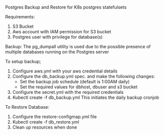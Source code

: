 Postgres Backup and Restore for K8s postgres statefulsets

Requirements:
1. S3 Bucket
2. Aws account with IAM permission for S3 bucket
3. Postgres user with privilege for database(s)


Backup:
The pg_dumpall utility is used due to the possible presence of multiple databases running on the Postgres server

To setup backup; 
1. Configure aws.yml with your aws credential details
2. Configure the db_backup.yml spec. and make the following changes:
   - Set the backup job schedule (default is 1:00AM daily)
   - Set the required values for dbhost, dbuser and s3 bucket
3. Configure the secret.yml with the required credentials 
4. Kubectl create -f db_backup.yml
This initiates the daily backup cronjob


To Restore Database:
1. Configure the restore-configmap.yml file
2. Kubectl create -f db_restore.yml
3. Clean up resources when done
